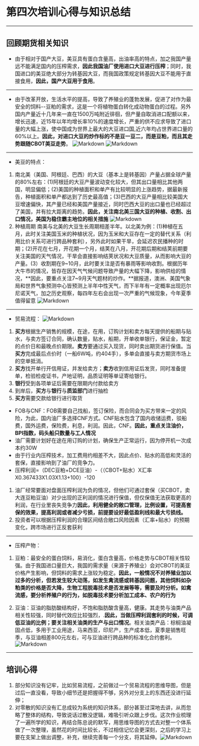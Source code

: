 # 第四次培训心得与知识总结

---
## 回顾期货相关知识

 - 由于相对于国产大豆，美豆具有蛋白含量高，出油率高的特点，加之我国产量远不能满足国内的压榨需求，**因此我国油厂使用进口大豆进行压榨**；同时，我国进口的美豆绝大部分为转基因大豆，而我国政策规定转基因大豆不能用于直接食用，**因此，国产大豆用于食用**。


----------


 - 由于改革开放，生活水平的提高，导致了养殖业的蓬勃发展，促进了对作为最安全的饲料--豆粕的需求，这是一个将植物蛋白转化成动物蛋白的过程。另外国内产量近十几年来一直在1500万吨附近徘徊，但产量自取消进口配额以来，增长迅速，近15年以年均增长率10%的速度增长，严重的供不应求导致了进口量的大幅上涨，使中国成为世界上最大的大豆进口国,近六年均占世界进口量的60%以上。**因此，对进口大豆的炒作标的不是豆一豆二，而是豆粕，而且其走势跟随CBOT美豆走势**。
 ![Markdown](http://i4.buimg.com/590848/e8a72da64609878f.png)
![Markdown](http://i2.muimg.com/590848/d889cf1657ab931c.png)


----------


 - 美豆的特点：
 1. 南北美（美国、阿根廷、巴西）的大豆（基本上是转基因）产量占据全球产量的80%左右：(1)阿根廷的大豆产量波动变化较大，但其出口量相比其他两国，明显偏低；(2)美国的种植面积和单产有比较明显的上涨趋势，据最新报告，种植面积和单产都达到了历史最高值；(3)巴西的大豆产量相比较美国大豆增速偏快，其产量已经和美国产量接近，同时巴西大豆的出口量也已经超过了美国，并有拉大距离的趋势。**因此，关注南北美三国大豆的种植、收割、出口情况，美国为稳住霸主地位的相关措施**
![Markdown](http://i2.muimg.com/590848/42dcb846eb4be860.png)
 2. 种植周期
 南美与北美的大豆生长周期相差半年。以北美为例：(1)种植在五月，此时关注美国玉米的种植状况，因为玉米和大豆存在一定的替代关系（利用比价关系可进行跨品种套利），另外此时如果干旱，会延迟农民播种的时期；(2)开花在七月，开花期一个月，结荚在八月，开花期后期和结荚前期要关注美国的天气情况，干旱会直接影响结荚状况和大豆质量，从而影响大豆的产量。(3）收割期在9~10月，此时要关注是否有暴雨等影响收割。根据历年大牛市的情况，皆存在因天气气候问题导致产量的大幅下降，影响供给的情况，**因此，要重点关注7~9月天气题材的炒作。**据报道，澳洲、美国气象局和世界气象预测中心皆预测上半年中性天气，而下半年有一定概率出现厄尔尼诺天气，加之历史观察，每四年左右会出现一次严重的气候现象，今年夏季值得留意
![Markdown](http://i4.buimg.com/590848/9767ddfffa8fa436.png)


----------
- 贸易流程：
![Markdown](http://i1.piimg.com/590848/cd23dea6734451bc.png)
1. **买方**根据生产销售的规模，在途，在用，订购计划和卖方每天提供的船期与贴水，与卖方签订合同，确认数量，贴水，船期，开单收单银行，保证金，暂定的点价日和最晚点价期限。**卖方**要通过买入现货，同时卖出期货进行保值。当**买方**完成最后点价时（一船6W吨，约404手），多单会直接与卖方期货市场上的空单抵消。
2. **买方**找开单行开信用证，并发给卖方；**卖方**收到信用证后发货，同时准备提单，检验检疫证书，产地证明，品质证明等单证寄给银行。
3. **银行**受到各项单证后需要在限期内付款给卖方
4. 到岸后，**买方**与**银行**与**质监部门**进行抽检
5. **买方**需要交款给银行进行取货
- FOB与CNF：FOB需要自己找船，签订保险，而合同会为买方带来一定的风险，为此，国内油厂多选择CNF方式。CNF贴水包含了国内收储运费，驳船费，国外运费，保险费，利息，利润。因此，CNF。**因此，重点关注油价，BPI指数，码头船只数量与工人情况**
- 油厂需要计划好在途在用订购的计划，确保生产正常运行，因为停开机一次成本约30W
- 由于行业内压榨技术，加工费用约相差不大，因此点价、贴水的高低和灵活的套保，直接影响到了油厂的竞争力。
- 压榨利润=（DEC豆粕+DCE豆油）-（（CBOT+贴水）X汇率X0.367433X1.03X1.13+100）-120
1. 油厂经常要面对盘面压榨利润为负的情况，但他们可通过套保（买CBOT，卖大连豆粕豆油）对少出现的正利润的情况进行保值，但仅保值无法获取更高的利润，在行业里丧失竞争力**因此，利用健全的敞口管理，比例设置，可提高套保的效果，提高利润或者减少亏损，前提要设好最低盈利线和最大亏损线。**
2. 投资者可以根据压榨利润的合理区间结合敞口风险因素（汇率+贴水）的预期变化，跨市场进行正反套获利

----------


-  压榨产物：
 1.  豆粕：最安全的蛋白饲料，易消化，蛋白含量高，价格走势与CBOT相关性较强。由于我国进口量巨大，我国的需求量（来源于养殖业）会对CBOT的美豆价格产生影响，但饲料的需求上涨较为稳定。**因此，一般情况不对养殖业加以过多的分析，但若发生较大动荡，如发生禽流感或转基因问题，其他饲料如杂粕类的价格是否大降，生物工程脱毒技术是否发展等等，需要及时分析。如禽流感，要分析养殖户的行为，如脱毒技术要分析加工成本、农户的行为**
   
 2. 豆油：豆油的脂肪酸结构好，不饱和脂肪酸含量高，健康。其走势与油类产品相关性较强，同时替代效应比较强烈，.**因此，当做压榨利润套利的时候，可调低豆油的比例；要关注相关油类的生产与出口情况**。相关油类产品：棕榈油凝固点低，多用于工业用途，马来西亚，印尼产，生产成本低，夏季是销售旺季，与豆油相差800元左右，可与豆油进行跨品种的标准化合约套利。![Markdown](http://i2.muimg.com/590848/6d9fb83ca2555f78.png)
 
----------

## 培训心得
1. 部分知识没有记牢，比如贸易流程，之前做过一个贸易流程的思维导图，但是过后一直没看，导致小细节还是把握得不够，另外对分支上的东西还没进行延伸；
2. 对零散的知识没有汇总成较为系统的知识体系，部分甚至过深地去讲，从而忽略了整体的结构，导致说话过散没逻辑，难吸引听众跟上步伐。这次作业梳理了一遍所学的知识，再结合陈总说的默写，用思维导图的方式去对整一个体系做了一次整理，虽然花的时间比较长，不过相信记忆会更深刻，之后的学习上要在支架上做出调整，补充，继续完善每一个分支，将其延伸。![Markdown](http://i1.piimg.com/590848/83d8db528044bd36.png)
